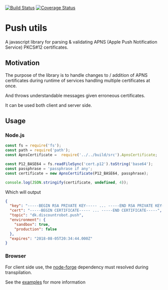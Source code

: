 [![Build Status](https://travis-ci.org/Discountrobot/push-utils.svg?branch=master)](https://travis-ci.org/Discountrobot/push-utils)
[![Coverage Status](https://coveralls.io/repos/github/Discountrobot/push-utils/badge.svg?branch=master)](https://coveralls.io/github/Discountrobot/push-utils?branch=master)

# Push utils

A javascript library for parsing & validating APNS (Apple Push Notification Service) PKCS#12 certificates.

## Motivation

The purpose of the library is to handle changes to / addition of APNS certificates during runtime of services handling multiple certificates at once.

And throws understandable messages given erroneous certificates.

It can be used both client and server side.

## Usage

### Node.js

```javascript
const fs = require('fs');
const path = require('path');
const ApnsCertificate =  require('../../build/src').ApnsCertificate;

const P12_BASE64 = fs.readFileSync('cert.p12').toString('base64');
const passphrase = 'passphrase if any';
const certificate = new ApnsCertificate(P12_BASE64, passphrase);

console.log(JSON.stringify(certificate, undefined, 4));
```

Which will output

```json
{
  "key": "-----BEGIN RSA PRIVATE KEY----- ... -----END RSA PRIVATE KEY-----",
  "cert": "-----BEGIN CERTIFICATE----- ... -----END CERTIFICATE-----",
  "topic": "dk.discountrobot.push",
  "environment": {
    "sandbox": true,
    "production": false
  },
  "expires": "2018-08-05T20:34:44.000Z"
}
```

### Browser

For client side use, the [node-forge](https://github.com/digitalbazaar/forge) dependency must resolved during transpilation.

See the [examples](examples) for more information
